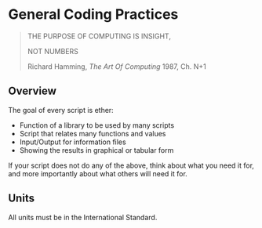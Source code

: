 # General Coding Practices

>THE PURPOSE OF COMPUTING IS INSIGHT,
>
>NOT NUMBERS
>
>Richard Hamming, *The Art Of Computing* 1987, Ch. N+1

## Overview

The goal of every script is ether:

- Function of a library to be used by many scripts
- Script that relates many functions and values
- Input/Output for information files
- Showing the results in graphical or tabular form

If your script does not do any of the above, think about what you need it for,
and more importantly about what others will need it for.

## Units

All units must be in the International Standard.
